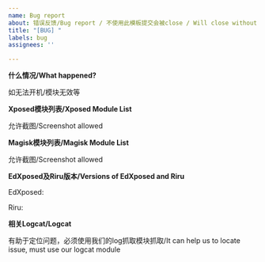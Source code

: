 ```yaml
---
name: Bug report
about: 错误反馈/Bug report / 不使用此模板提交会被close / Will close without this template
title: "[BUG] "
labels: bug
assignees: ''

---
```


**什么情况/What happened?**

如无法开机/模块无效等

**Xposed模块列表/Xposed Module List**

允许截图/Screenshot allowed

**Magisk模块列表/Magisk Module List**

允许截图/Screenshot allowed

**EdXposed及Riru版本/Versions of EdXposed and Riru**

EdXposed:

Riru:

**相关Logcat/Logcat**

有助于定位问题，必须使用我们的log抓取模块抓取/It can help us to locate issue, must use our logcat module
